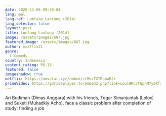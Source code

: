 ```yaml
---
date: 2020-11-06 09:39:04
lang: mal
lang-ref: Luntang Lantung (2014)
lang_selector: false
layout: post
title: Luntang Lantung (2014)
image: /assets/images/687.jpg
featured_image: /assets/images/687.jpg
author: maxflix21
genre:
  - Comedy
country: Indonesia
content_rating: PG-13
featured: false
imageshadow: true
netflix: https://movstar.xyz/embed/iLMszTXTPo4uMJr
primeVideo: https://gdriveplayer.to/embed2.php?link=Lbul9Kc7tGpnM7y0XfxadQzxHfrVaRWWNcyWH2y8CsqgthDpBKOh4mADXF4%252FuSwWTwEfYext3LeerE4U0E7coe81GXIXUai%252FcpWkB5u31jnnRMNnDMO0Ph4MTveQ%252Bmw%252BgS%252BhP8macMS3YYkFqKgr91OXNNSMhFqAWyFJOxMzysgHq6KdrzBDn9Ox7GD9e5m01LuuOpnBPb8D470LSQ6Zz2
---
```

Ari Budiman (Dimas Anggara) with his friends, Togar Simanjuntak (Lolox) and Suketi (Muhadkly Acho), face a classic problem after completion of study: finding a job